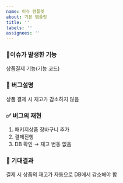 ```yaml
---
name: 이슈 템플릿
about: 기본 템플릿
title: ''
labels: ''
assignees: ''
---
```


### 🤔이슈가 발생한 기능

상품결제 기능(기능 코드)

### 🐞 버그설명

상품 결제 시 재고가 감소하지 않음

### ✅ 버그의 재현

1. 패키지상품 장바구니 추가
2. 결제진행
3. DB 확인 → 재고 변동 없음

### 🤔 기대결과

결제 시 상품의 재고가 자동으로 DB에서 감소해야 함
